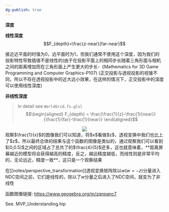 ```yaml
---
dg-publish: true
---
```

**深度**

**线性深度**$$F_{depth}=\frac{z-near}{far-near}$$

接近近平面的时值为$0$，远平面时为$1$，但我们通常不使用这个深度，因为我们的投影特性导致插值不是线性的(由于在投影平面上的相同步长随着三角形面与相机之间的距离增加而在三角形面上产生更大的步长-《Mathematics for 3D Game Programming and Computer Graphics-P107) (正交投影与透视投影的视锥不同，所以不存在透视投影中的近大远小效果，在这样的情况下，正交投影中的深度可以使用线性深度)

**非线性深度**

>In detail see `WorldGrid.fs.glsl`
$$\begin{aligned} F_{depth} = \frac{\frac{1}{z}-\frac{1}{near}}{\frac{1}{far}-\frac{1}{near}} \end{aligned}$$


<div align=center><img src="https://cdn.jsdelivr.net/gh/aaronmack/image-hosting@master/graphics/x分之1的函数图像.1wcc3u4z1sow.webp"></div>
观察$\frac{1}{x}$的图像我们可以知道，将$x$看做$z$，透视变换中我们也比上了$z$，所以最终总体的结果与这个函数的图像是类似的，通过观察我们可以看到$[0,0.5]$之间的区域占了总共了的$\frac{4}{5}$还多，这也就意味着，**距离屏幕越近的模型将会获得越高的精度，反之，越远精度越低，而线性则是非常平均的，无论远近，精度一致**，这只是一个观察结果

在[[notes/perspective_transformation]]透视变换矩阵除以$w(w=-z)$分量进入NDC空间之前，它们是线性的，除以了$w$分量之后进入了NDC空间，就变为了非线性

函数图像链接: https://www.geogebra.org/m/zqnpanc7

See. MVP_Understanding.hip